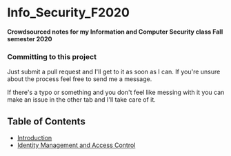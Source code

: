 # Info_Security_F2020
**Crowdsourced notes for my Information and Computer Security class Fall semester 2020**

### Committing to this project

Just submit a pull request and I'll get to it as soon as I can. If you're unsure about the process feel free to send me a message.

If there's a typo or something and you don't feel like messing with it you can make an issue in the other tab and I'll take care of it.

## Table of Contents

- [Introduction](Notes/intro.md)
- [Identity Management and Access Control](/Notes/IdentityMgmt.md)
